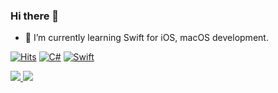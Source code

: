 ### Hi there 👋
- 🌱 I’m currently learning Swift for iOS, macOS development.

[![Hits](https://hits.seeyoufarm.com/api/count/incr/badge.svg?url=https%3A%2F%2Fgithub.com%2FSuperNova911)](https://hits.seeyoufarm.com)
[![C#](https://img.shields.io/badge/favorite%20lang-C%23-blueviolet)]()
[![Swift](https://img.shields.io/badge/and%20also-Swift-orange)]()


<a href="https://github.com/anuraghazra/github-readme-stats">
  <img align="" src="https://github-readme-stats.vercel.app/api/top-langs/?username=supernova911&layout=compact" />
</a>
<a href="https://github.com/anuraghazra/github-readme-stats">
  <img align="" src="https://github-readme-stats.vercel.app/api?username=supernova911&show_icons=true&count_private=true&hide=contribs&theme=buefy" />
</a>


<!--
**SuperNova911/SuperNova911** is a ✨ _special_ ✨ repository because its `README.md` (this file) appears on your GitHub profile.

Here are some ideas to get you started:

- 🔭 I’m currently working on ...
- 🌱 I’m currently learning ...
- 👯 I’m looking to collaborate on ...
- 🤔 I’m looking for help with ...
- 💬 Ask me about ...
- 📫 How to reach me: ...
- 😄 Pronouns: ...
- ⚡ Fun fact: ...
-->
